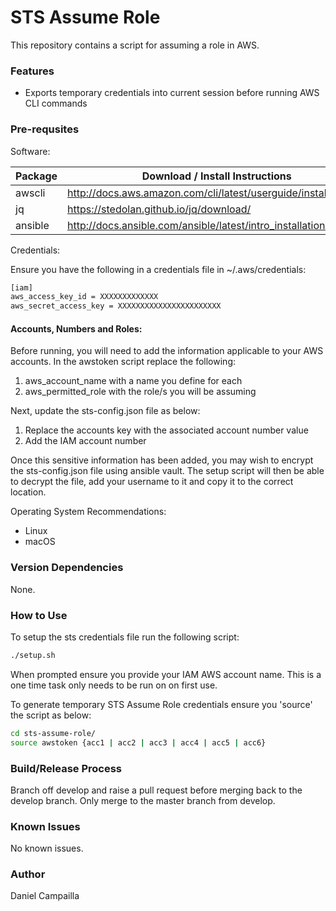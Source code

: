# STS Assume Role
This repository contains a script for assuming a role in AWS.

### Features
- Exports temporary credentials into current session before running AWS CLI commands

### Pre-requsites
Software:

| Package | Download / Install Instructions |
| ------ | ------ |
| awscli | http://docs.aws.amazon.com/cli/latest/userguide/installing.html |
| jq | https://stedolan.github.io/jq/download/ |
| ansible | http://docs.ansible.com/ansible/latest/intro_installation.html |

Credentials:

Ensure you have the following in a credentials file in ~/.aws/credentials:

```bash
[iam]
aws_access_key_id = XXXXXXXXXXXXX
aws_secret_access_key = XXXXXXXXXXXXXXXXXXXXXXX
```

#### Accounts, Numbers and Roles:

Before running, you will need to add the information applicable to your AWS accounts. In the awstoken script replace the following:

1. aws_account_name with a name you define for each
2. aws_permitted_role with the role/s you will be assuming

Next, update the sts-config.json file as below:

1. Replace the accounts key with the associated account number value
2. Add the IAM account number

Once this sensitive information has been added, you may wish to encrypt the sts-config.json file using ansible vault. The setup script will then be able to decrypt the file, add your username to it and copy it to the correct location.

Operating System Recommendations:
  - Linux
  - macOS

### Version Dependencies
None.

### How to Use
To setup the sts credentials file run the following script:

```bash
./setup.sh
```

When prompted ensure you provide your IAM AWS account name. This is a one time task only needs to be run on on first use.

To generate temporary STS Assume Role credentials ensure you 'source' the script as below:

```sh
cd sts-assume-role/
source awstoken {acc1 | acc2 | acc3 | acc4 | acc5 | acc6}
```

### Build/Release Process
Branch off develop and raise a pull request before merging back to the develop branch. Only merge to the master branch from develop.

### Known Issues
No known issues.

### Author
Daniel Campailla
